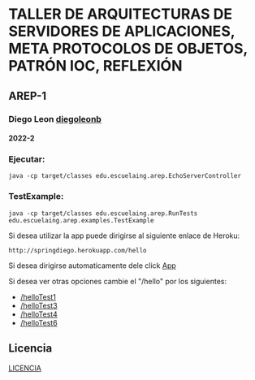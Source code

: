 # TALLER DE ARQUITECTURAS DE SERVIDORES DE APLICACIONES, META PROTOCOLOS DE OBJETOS, PATRÓN IOC, REFLEXIÓN
## AREP-1
### Diego Leon [diegoleonb](https://github.com/diegoleonb)
#### 2022-2

### Ejecutar:

```
java -cp target/classes edu.escuelaing.arep.EchoServerController
```

### TestExample:

```
java -cp target/classes edu.escuelaing.arep.RunTests edu.escuelaing.arep.examples.TestExample 
```

Si desea utilizar la app puede dirigirse al siguiente enlace de Heroku:

```
http://springdiego.herokuapp.com/hello
```

Si desea dirigirse automaticamente dele click [App](http://springdiego.herokuapp.com/hello)

Si desea ver otras opciones cambie el "/hello" por los siguientes:

- [/helloTest1](http://springdiego.herokuapp.com/helloTest1)
- [/helloTest3](http://springdiego.herokuapp.com/helloTest3)
- [/helloTest4](http://springdiego.herokuapp.com/helloTest4)
- [/helloTest6](http://springdiego.herokuapp.com/helloTest6)
 

## Licencia

[LICENCIA](License.txt)


